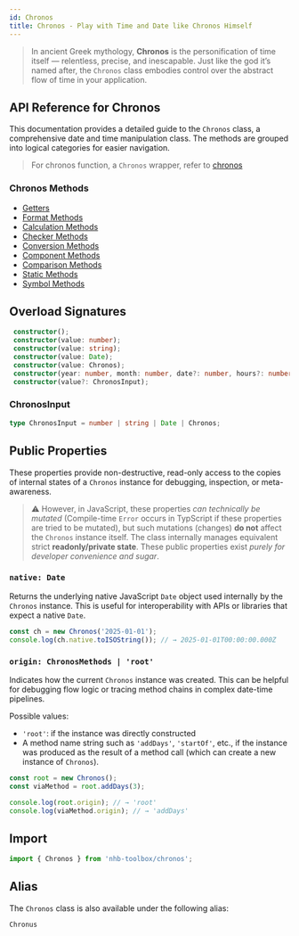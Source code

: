 ```yaml
---
id: Chronos
title: Chronos - Play with Time and Date like Chronos Himself
---
```


> In ancient Greek mythology, **Chronos** is the personification of time itself — relentless, precise, and inescapable. Just like the god it’s named after, the `Chronos` class embodies control over the abstract flow of time in your application.

<!-- markdownlint-disable-file MD024 -->
## API Reference for Chronos

This documentation provides a detailed guide to the `Chronos` class, a comprehensive date and time manipulation class. The methods are grouped into logical categories for easier navigation.

> For chronos function, a `Chronos` wrapper, refer to [chronos](/docs/utilities/date/chronos)

### Chronos Methods

- [Getters](Chronos/getters)
- [Format Methods](Chronos/format)
- [Calculation Methods](Chronos/calculation)
- [Checker Methods](Chronos/checkers)
- [Conversion Methods](Chronos/conversion)
- [Component Methods](Chronos/components)
- [Comparison Methods](Chronos/comparison)
- [Static Methods](Chronos/statics)
- [Symbol Methods](Chronos/symbols)

## Overload Signatures

```ts
 constructor();
 constructor(value: number);
 constructor(value: string);
 constructor(value: Date);
 constructor(value: Chronos);
 constructor(year: number, month: number, date?: number, hours?: number, minutes?: number, seconds?: number, ms?: number);
 constructor(value?: ChronosInput);
```

### ChronosInput

```ts
type ChronosInput = number | string | Date | Chronos;
```

## Public Properties

These properties provide non-destructive, read-only access to the copies of internal states of a `Chronos` instance for debugging, inspection, or meta-awareness.
> ⚠️ However, in JavaScript, these properties *can technically be mutated* (Compile-time `Error` occurs in TypScript if these properties are tried to be mutated), but such mutations (changes) **do not** affect the `Chronos` instance itself. The class internally manages equivalent strict **readonly/private state**. These public properties exist *purely for developer convenience and sugar*.

### `native: Date`

Returns the underlying native JavaScript `Date` object used internally by the `Chronos` instance. This is useful for interoperability with APIs or libraries that expect a native `Date`.

```ts
const ch = new Chronos('2025-01-01');
console.log(ch.native.toISOString()); // → 2025-01-01T00:00:00.000Z
```

### `origin: ChronosMethods | 'root'`

Indicates how the current `Chronos` instance was created. This can be helpful for debugging flow logic or tracing method chains in complex date-time pipelines.

Possible values:

- `'root'`: if the instance was directly constructed
- A method name string such as `'addDays'`, `'startOf'`, etc., if the instance was produced as the result of a method call (which can create a new instance of `Chronos`).

```ts
const root = new Chronos();
const viaMethod = root.addDays(3);

console.log(root.origin); // → 'root'
console.log(viaMethod.origin); // → 'addDays'
```

## Import

```ts
import { Chronos } from 'nhb-toolbox/chronos';
```

## Alias

The `Chronos` class is also available under the following alias:

`Chronus`
